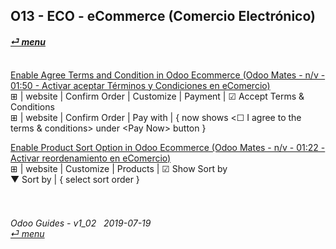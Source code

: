 ## O13 - ECO - eCommerce (Comercio Electrónico)
#### [_&#x23CE; menu_](https://github.com/oldyguy/odoo-guides/blob/master/README.md)<br><br>

[Enable Agree Terms and Condition in Odoo Ecommerce (Odoo Mates - n/v - 01:50 - Activar aceptar Términos y Condiciones en eComercio)](https://youtu.be/KntH3ZHd9dE)<br>
&#x229E; | website | Confirm Order | Customize | Payment | &#x2611; Accept Terms & Conditions<br>
&#x229E; | website | Confirm Order | Pay with | { now shows \<&#x2610; I agree to the terms & conditions\> under \<Pay Now\> button }

[Enable Product Sort Option in Odoo Ecommerce (Odoo Mates - n/v - 01:22 - Activar reordenamiento en eComercio)](https://youtu.be/Oe5zPbHGdjk)<br>
&#x229E; | website | Customize | Products | &#x2611; Show Sort by<br>
&#x25BC; Sort by | { select sort order }

###### <br><br>Odoo Guides - v1_02 &nbsp; 2019-07-19<br>[_&#x23CE; menu_](https://github.com/oldyguy/odoo-guides/blob/master/README.md)<br><br>
